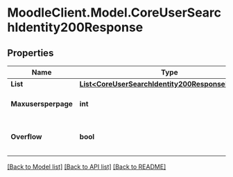 # MoodleClient.Model.CoreUserSearchIdentity200Response

## Properties

Name | Type | Description | Notes
------------ | ------------- | ------------- | -------------
**List** | [**List&lt;CoreUserSearchIdentity200ResponseListInner&gt;**](CoreUserSearchIdentity200ResponseListInner.md) |  | 
**Maxusersperpage** | **int** | Configured maximum users per page. | [default to null]
**Overflow** | **bool** | Were there more records than maxusersperpage found? | [default to null]

[[Back to Model list]](../README.md#documentation-for-models) [[Back to API list]](../README.md#documentation-for-api-endpoints) [[Back to README]](../README.md)

